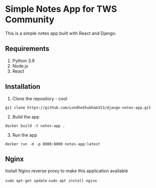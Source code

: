 # Simple Notes App for TWS Community
This is a simple notes app built with React and Django.

## Requirements
1. Python 3.9
2. Node.js
3. React

## Installation 
1. Clone the repository - cool
```
git clone https://github.com/LondheShubham153/django-notes-app.git
```

2. Build the app
```
docker build -t notes-app .
```

3. Run the app
```
docker run -d -p 8000:8000 notes-app:latest
```

## Nginx

Install Nginx reverse proxy to make this application available

`sudo apt-get update`
`sudo apt install nginx`
